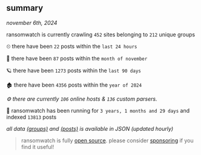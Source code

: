 
## summary
_november 6th, 2024_

ransomwatch is currently crawling `452` sites belonging to `212` unique groups

⏲ there have been `22` posts within the `last 24 hours`

🦈 there have been `87` posts within the `month of november`

🪐 there have been `1273` posts within the `last 90 days`

🏚 there have been `4356` posts within the `year of 2024`

_⚙️ there are currently `106` online hosts & `136` custom parsers._

🦕 ransomwatch has been running for `3 years, 1 months and 29 days` and indexed `13813` posts

_all data  [(groups)](http://ransomwhat.telemetry.ltd/groups) and [(posts)](http://ransomwhat.telemetry.ltd/posts) is available in JSON (updated hourly)_

> ransomwatch is fully [open source](https://github.com/joshhighet/ransomwatch#ransomwatch--). please consider [sponsoring](https://github.com/sponsors/joshhighet) if you find it useful!
